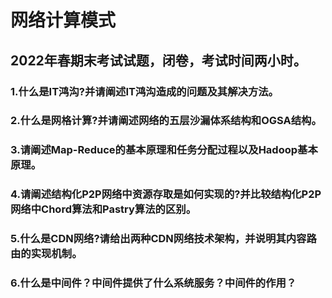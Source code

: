 # 网络计算模式

## 2022年春期末考试试题，闭卷，考试时间两小时。

### 1.什么是IT鸿沟?并请阐述IT鸿沟造成的问题及其解决方法。

### 2.什么是网格计算?并请阐述网络的五层沙漏体系结构和OGSA结构。

### 3.请阐述Map-Reduce的基本原理和任务分配过程以及Hadoop基本原理。

### 4.请阐述结构化P2P网络中资源存取是如何实现的?并比较结构化P2P网络中Chord算法和Pastry算法的区别。

### 5.什么是CDN网络?请给出两种CDN网络技术架构，并说明其内容路由的实现机制。

### 6.什么是中间件？中间件提供了什么系统服务？中间件的作用？